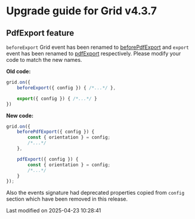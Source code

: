# Upgrade guide for Grid v4.3.7

## PdfExport feature

`beforeExport` Grid event has been renamed to [beforePdfExport](#Grid/feature/export/PdfExport#event-beforePdfExport)
and `export` event has been renamed to [pdfExport](#Grid/feature/export/PdfExport#event-pdfExport) respectively.
Please modify your code to match the new names.

**Old code:**

```javascript
grid.on({
    beforeExport({ config }) { /*...*/ },

    export({ config }) { /*...*/ }
})
```

**New code:**

```javascript
grid.on({
    beforePdfExport({ config }) {
        const { orientation } = config;
        /*...*/
    },

    pdfExport({ config }) {
        const { orientation } = config;
        /*...*/
    }
});
```

Also the events signature had deprecated properties copied from `config` section
which have been removed in this release.

<p class="last-modified">Last modified on 2025-04-23 10:28:41</p>